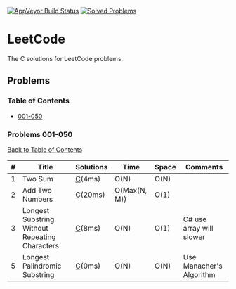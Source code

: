 [![AppVeyor Build Status](https://img.shields.io/appveyor/ci/bigegg/leetcode-c.svg?style=flat-square&label=Windows%20Build%20Status&logo=AppVeyor)](https://ci.appveyor.com/project/BigEgg/leetcode-c)
[![Solved Problems](https://img.shields.io/badge/Solved%20Problems-4-blue.svg?style=flat-square)](https://github.com/BigEggStudy/LeetCode-C)

# LeetCode
The C solutions for LeetCode problems.

## Problems

### Table of Contents
* [001-050](#Problems-001-050)

### Problems 001-050
[Back to Table of Contents](#Table-of-Contents)

| # | Title | Solutions | Time | Space | Comments |
|---| ----- | --------- | ---- | ----- | -------- |
| 1 | Two Sum | [C](./Leetode/001-TwoSum.c)(4ms) | O(N) | O(N) | |
| 2 | Add Two Numbers | [C](./Leetode/002-AddTwoNumbers.c)(20ms) | O(Max(N, M)) | O(1) | |
| 3 | Longest Substring Without Repeating Characters | [C](./Leetode/003-LongestSubstringWithoutRepeatingharacters.c)(8ms) | O(N) | O(1) | C# use array will slower |
| 5 | Longest Palindromic Substring | [C](./Leetode/005-LongestPalindromicSubstring.c)(0ms) | O(N) | O(N) | Use Manacher's Algorithm |
